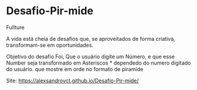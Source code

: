 # Desafio-Pir-mide
Fullture

A vida está cheia de desafios que, se aproveitados de forma criativa, transformam-se em oportunidades.

Objetivo do desafio Foi, Que o usuário digite um Número, e que esse Number seja transformado em Asteriscos *
dependedo do numero digitado do usuário. que mostre em orde no formato de piramide

Site: https://alexsandrovct.github.io/Desafio-Pir-mide/
